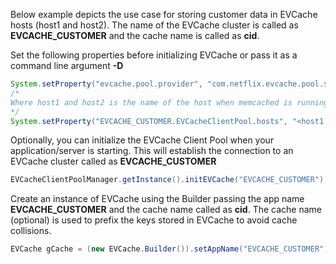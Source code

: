 Below example depicts the use case for storing customer data in EVCache hosts (host1 and host2). The name of the EVCache cluster is called as **EVCACHE_CUSTOMER** and the cache name is called as **cid**. 

Set the following properties before initializing EVCache or pass it as a command line argument **-D**
```java
System.setProperty("evcache.pool.provider", "com.netflix.evcache.pool.standalone.SimpleEVCacheClientPoolImpl");
/*
Where host1 and host2 is the name of the host when memcached is running and port is the memcached port 
*/
System.setProperty("EVCACHE_CUSTOMER.EVCacheClientPool.hosts", "<host1:port>,<host2:port>"); 
```

Optionally, you can initialize the EVCache Client Pool when your application/server is starting. This will establish the connection to an EVCache cluster called as **EVCACHE_CUSTOMER**
```java
EVCacheClientPoolManager.getInstance().initEVCache("EVCACHE_CUSTOMER");
```

Create an instance of EVCache using the Builder passing the app name **EVCACHE_CUSTOMER** and the cache name called as **cid**. The cache name (optional) is used to prefix the keys stored in EVCache to avoid cache collisions. 
```java
EVCache gCache = (new EVCache.Builder()).setAppName("EVCACHE_CUSTOMER").setCacheName("cid").enableZoneFallback().build();
```